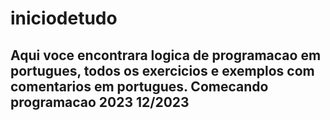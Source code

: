 # iniciodetudo
Aqui voce encontrara logica de programacao em portugues, todos os exercicios e exemplos com comentarios em portugues.
Comecando programacao 2023
12/2023
-------------------------------------------------------------------------------------------------------------------
